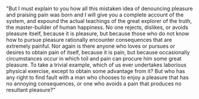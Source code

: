 "But I must explain to you how all this mistaken idea of denouncing pleasure and praising pain was born and I
will give you a complete account of the system, and expound the actual teachings of the great explorer of the 
truth, the master-builder of human happiness. No one rejects, dislikes, or avoids pleasure itself, because it 
is pleasure, but because those who do not know how to pursue pleasure rationally encounter consequences that 
are extremely painful. Nor again is there anyone who loves or pursues or desires to obtain pain of itself, 
because it is pain, but because occasionally circumstances occur in which toil and pain can procure him some 
great pleasure. To take a trivial example, which of us ever undertakes laborious physical exercise, except to
obtain some advantage from it? But who has any right to find fault with a man who chooses to enjoy a 
pleasure that has no annoying consequences, or one who avoids a pain that produces no resultant pleasure?"